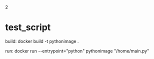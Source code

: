 2
# test_script

build:
docker build -t pythonimage .

run:
docker run --entrypoint="python" pythonimage "/home/main.py"
